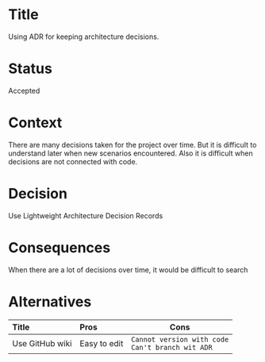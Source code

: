 # Title
Using ADR for keeping architecture decisions.

# Status
Accepted

# Context
There are many decisions taken for the project over time. But it is difficult to understand later when new scenarios encountered. Also it is difficult when decisions are not connected with code.

# Decision
Use Lightweight Architecture Decision Records

# Consequences
When there are a lot of decisions over time, it would be difficult to search

# Alternatives
 
| Title         | Pros      | Cons |
|:-------------|:-----------|-----|
| Use GitHub wiki | Easy to edit | `Cannot version with code` <br/> `Can't branch wit ADR` |
